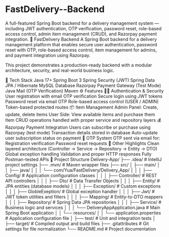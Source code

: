 # FastDelivery--Backend
A full-featured Spring Boot backend for a delivery management system — including JWT authentication, OTP verification, password reset, role-based access control, admin item management (CRUD), and Razorpay payment integration.
🚀 FastDelivery Backend
A Spring Boot backend for a delivery management platform that enables secure user authentication, password reset with OTP, role-based access control, item management for admins, and payment integration using Razorpay.

This project demonstrates a production-ready backend with a modular architecture, security, and real-world business logic.

🧰 Tech Stack
Java 17+
Spring Boot 3
Spring Security (JWT)
Spring Data JPA / Hibernate
MySQL Database
Razorpay Payment Gateway (Test Mode)
Java Mail (OTP Verification)
Maven
⚙️ Features
🧑‍💻 Authentication & Security
User registration with email OTP verification
Secure login using JWT tokens
Password reset via email OTP
Role-based access control (USER / ADMIN)
Token-based protected routes
📦 Item Management
Admin Panel: Create, update, delete items
User Side: View available items and purchase them
Item CRUD operations handled with proper service and repository layers
💰 Razorpay Payment Integration
Users can subscribe or purchase using Razorpay (test mode)
Transaction details stored in database
Auto-update user subscription status on payment
📧 OTP System
OTP sent via email for:
Registration verification
Password reset requests
🧩 Other Highlights
Clean layered architecture (Controller → Service → Repository → Entity → DTO)
Global exception handling
Validation and proper HTTP responses
Fully Postman-tested APIs
🧩 Project Structure
Delivery-App/
├── .idea/                     # IntelliJ project settings
├── .mvn/                      # Maven wrapper files
├── src/
│   ├── main/
│   │   ├── java/
│   │   │   └── com/Yua/FastDelivery/Delivery_App/
│   │   │       ├── Config/                # Application configuration classes
│   │   │       ├── Controller/            # REST API controllers
│   │   │       ├── Dto/                   # Data Transfer Objects
│   │   │       ├── Entity/                # JPA entities (database models)
│   │   │       ├── Exception/             # Custom exceptions
│   │   │       ├── GlobleExeption/        # Global exception handler
│   │   │       ├── Jwt/                   # JWT token utilities and filters
│   │   │       ├── Mapping/               # Entity-to-DTO mappers
│   │   │       ├── Repository/            # Spring Data JPA repositories
│   │   │       ├── Service/               # Business logic and services
│   │   │       └── DeliveryAppApplication.java  # Main Spring Boot application
│   │   └── resources/
│   │       └── application.properties      # Application configuration file
│   ├── test/                               # Unit and integration tests
│
├── target/                                 # Compiled output and build files
├── .gitattributes                          # Git settings for file normalization
└── README.md                               # Project documentation
